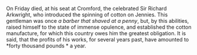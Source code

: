 On Friday died, at his seat at Cromford, the celebrated Sir Richard Arkwright, who introduced the spinning of cotton on Jennies. This gentleman was once *a barber that shaved at a penny*, but, by this abilities, raised himself to the state of immense opulence, and established the cotton manufacture, for which this country owes him the greatest obligation. It is said, that the profits of his works, for several years past, have amounted to *forty thousand pounds * a year.